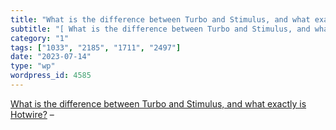 ```yaml
---
title: "What is the difference between Turbo and Stimulus, and what exactly is Hotwire?"
subtitle: "[ What is the difference between Turbo and Stimulus, and what exactly is Hotwire?]( https://www.duck..."
category: "1"
tags: ["1033", "2185", "1711", "2497"]
date: "2023-07-14"
type: "wp"
wordpress_id: 4585
---
```

[ What is the difference between Turbo and Stimulus, and what exactly is Hotwire?]( https://www.ducktypelabs.com/turbo-vs-stimulus/) –